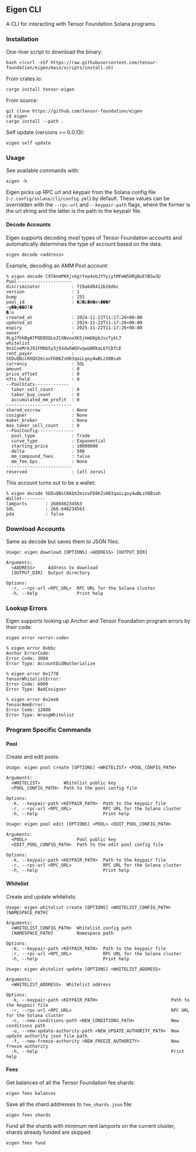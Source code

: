 ## Eigen CLI

A CLI for interacting with Tensor Foundation Solana programs.

### Installation

One-liner script to download the binary:

```
bash <(curl -sSf https://raw.githubusercontent.com/tensor-foundation/eigen/main/scripts/install.sh)
```

From crates.io:

```
cargo install tensor-eigen
```

From source:

```
git clone https://github.com/tensor-foundation/eigen
cd eigen
cargo install --path .
```

Self update (versions >= 0.0.13):

```
eigen self update
```

### Usage

See available commands with:

```
eigen -h
```

Eigen picks up RPC url and keypair from the Solana config file (`~/.config/solana/cli/config.yml`) by default.
These values can be overridden with the `--rpc-url` and `--keypair-path` flags, where the former is the url string and the latter is the path to the keypair file.

#### Decode Accounts

Eigen supports decoding most types of Tensor Foundation accounts and automatically determines the type of account based on the data.


```
eigen decode <address>
```

Example, decoding an AMM Pool account:

```
% eigen decode C9TAnmPKKjskgrYep4obJYYyiytMFmW5bRgNuEYB5w3U
Pool---------------------
discriminator            : f19a6d0411b16dbc
version                  : 1
bump                     : 255
pool_id                  : �J�L�W�e\���F
~g��y��0[�
�:u
created_at               : 2024-11-22T11:17:26+00:00
updated_at               : 2024-11-22T11:17:26+00:00
expiry                   : 2025-11-22T11:17:26+00:00
owner                    : 9LgJfhhBgATPQEDDQLeZCXNvooXK5jHmD8pbJssTykL7
whitelist                : 9nzCneMrkJ91FM8b5y3j93dw5WQVvqwUAMXaLGfCDfLE
rent_payer               : 5EDuQNiCKKQX2miovFD8KZsH83qaiLgoy4wBLzX8Bsah
currency                 : SOL
amount                   : 0
price_offset             : 0
nfts_held                : 0
--PoolStats-------------
  taker_sell_count       : 0
  taker_buy_count        : 0
  accumulated_mm_profit  : 0
-------------------------
shared_escrow            : None
cosigner                 : None
maker_broker             : None
max_taker_sell_count     : 0
--PoolConfig--------------
  pool_type              : Trade
  curve_type             : Exponential
  starting_price         : 10000000
  delta                  : 500
  mm_compound_fees       : false
  mm_fee_bps             : None
-------------------------
reserved                 : [all zeros]
```

This account turns out to be a wallet:

```
% eigen decode 5EDuQNiCKKQX2miovFD8KZsH83qaiLgoy4wBLzX8Bsah
Wallet---------
lamports       : 268646234563
SOL            : 268.646234563
pda            : false
```

### Download Accounts

Same as decode but saves them to JSON files:

```
Usage: eigen download [OPTIONS] <ADDRESS> [OUTPUT_DIR]

Arguments:
  <ADDRESS>     Address to download
  [OUTPUT_DIR]  Output directory

Options:
  -r, --rpc-url <RPC_URL>  RPC URL for the Solana cluster
  -h, --help               Print help
```


### Lookup Errors

Eigen supports looking up Anchor and Tensor Foundation program errors by their code:

```
eigen error <error-code>
```

```
% eigen error 0xbbc
Anchor ErrorCode:
Error Code: 3004
Error Type: AccountDidNotSerialize
```

```
% eigen error 0x1770
TensorWhitelistError:
Error Code: 6000
Error Type: BadCosigner
```

```
% eigen error 0x2ee0
TensorAmmError:
Error Code: 12000
Error Type: WrongWhitelist
```


### Program Specific Commands

#### Pool

Create and edit pools:

```
Usage: eigen pool create [OPTIONS] <WHITELIST> <POOL_CONFIG_PATH>

Arguments:
  <WHITELIST>         Whitelist public key
  <POOL_CONFIG_PATH>  Path to the pool config file

Options:
  -k, --keypair-path <KEYPAIR_PATH>  Path to the keypair file
  -r, --rpc-url <RPC_URL>            RPC URL for the Solana cluster
  -h, --help                         Print help
```

```
Usage: eigen pool edit [OPTIONS] <POOL> <EDIT_POOL_CONFIG_PATH>

Arguments:
  <POOL>                   Pool public key
  <EDIT_POOL_CONFIG_PATH>  Path to the edit pool config file

Options:
  -k, --keypair-path <KEYPAIR_PATH>  Path to the keypair file
  -r, --rpc-url <RPC_URL>            RPC URL for the Solana cluster
  -h, --help                         Print help
```

#### Whitelist

Create and update whitelists:

```
Usage: eigen whitelist create [OPTIONS] <WHITELIST_CONFIG_PATH> [NAMESPACE_PATH]

Arguments:
  <WHITELIST_CONFIG_PATH>  Whitelist config path
  [NAMESPACE_PATH]         Namespace path

Options:
  -k, --keypair-path <KEYPAIR_PATH>  Path to the keypair file
  -r, --rpc-url <RPC_URL>            RPC URL for the Solana cluster
  -h, --help                         Print help
```

```
Usage: eigen whitelist update [OPTIONS] <WHITELIST_ADDRESS>

Arguments:
  <WHITELIST_ADDRESS>  Whitelist address

Options:
  -k, --keypair-path <KEYPAIR_PATH>                            Path to the keypair file
  -r, --rpc-url <RPC_URL>                                      RPC URL for the Solana cluster
  -c, --new-conditions-path <NEW_CONDITIONS_PATH>              New conditions path
  -u, --new-update-authority-path <NEW_UPDATE_AUTHORITY_PATH>  New update authority json file path
  -f, --new-freeze-authority <NEW_FREEZE_AUTHORITY>            New freeze authority
  -h, --help                                                   Print help
```

#### Fees

Get balances of all the Tensor Foundation fee shards:

```
eigen fees balances
```

Save all the shard addresses to `fee_shards.json` file:

```
eigen fees shards
```

Fund all the shards with minimum rent lamports on the current cluster, shards already funded are skipped:

```
eigen fees fund
```
